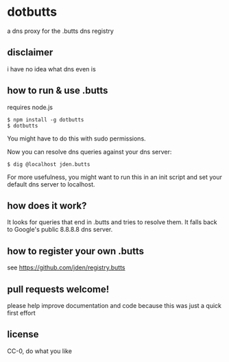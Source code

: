 # dotbutts
a dns proxy for the .butts dns registry

## disclaimer
i have no idea what dns even is

## how to run & use .butts
requires node.js
```console
$ npm install -g dotbutts
$ dotbutts
```
You might have to do this with sudo permissions.

Now you can resolve dns queries against your dns server:
```console
$ dig @localhost jden.butts
```

For more usefulness, you might want to run this in an init script
and set your default dns server to localhost.

## how does it work?
It looks for queries that end in .butts and tries to resolve them.
It falls back to Google's public 8.8.8.8 dns server.

## how to register your own .butts
see https://github.com/jden/registry.butts

## pull requests welcome!
please help improve documentation and code because this was just
a quick first effort

## license
CC-0, do what you like